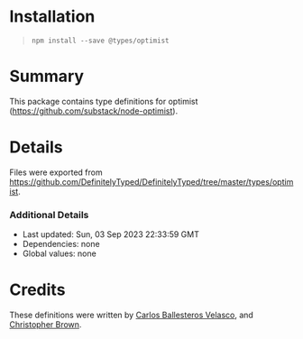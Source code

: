 # Installation
> `npm install --save @types/optimist`

# Summary
This package contains type definitions for optimist (https://github.com/substack/node-optimist).

# Details
Files were exported from https://github.com/DefinitelyTyped/DefinitelyTyped/tree/master/types/optimist.

### Additional Details
 * Last updated: Sun, 03 Sep 2023 22:33:59 GMT
 * Dependencies: none
 * Global values: none

# Credits
These definitions were written by [Carlos Ballesteros Velasco](https://github.com/soywiz), and [Christopher Brown](https://github.com/chbrown).
